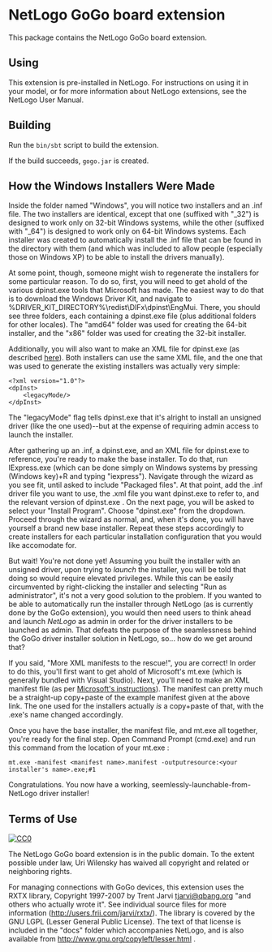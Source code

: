 # NetLogo GoGo board extension

This package contains the NetLogo GoGo board extension.

## Using

This extension is pre-installed in NetLogo. For instructions on using it in your model, or for more information about NetLogo extensions, see the NetLogo User Manual.

## Building

Run the `bin/sbt` script to build the extension.

If the build succeeds, `gogo.jar` is created.

## How the Windows Installers Were Made

Inside the folder named "Windows", you will notice two installers and an .inf file.  The two installers are identical, except that one (suffixed with "\_32") is designed to work only on 32-bit Windows systems, while the other (suffixed with "\_64") is designed to work only on 64-bit Windows systems.  Each installer was created to automatically install the .inf file that can be found in the directory with them (and which was included to allow people (especially those on Windows XP) to be able to install the drivers manually).

At some point, though, someone might wish to regenerate the installers for some particular reason.  To do so, first, you will need to get ahold of the various dpinst.exe tools that Microsoft has made.  The easiest way to do that is to download the Windows Driver Kit, and navigate to %DRIVER\_KIT\_DIRECTORY%\redist\DIFx\dpinst\EngMui.  There, you should see three folders, each containing a dpinst.exe file (plus additional folders for other locales).  The "amd64" folder was used for creating the 64-bit installer, and the "x86" folder was used for creating the 32-bit installer.

Additionally, you will also want to make an XML file for dpinst.exe (as described [here](http://msdn.microsoft.com/en-us/library/windows/hardware/ff553383%28v=vs.85%29.aspx)).  Both installers can use the same XML file, and the one that was used to generate the existing installers was actually very simple:

    <?xml version="1.0"?>
    <dpInst>
        <legacyMode/>
    </dpInst>

The "legacyMode" flag tells dpinst.exe that it's alright to install an unsigned driver (like the one used)--but at the expense of requiring admin access to launch the installer.

After gathering up an .inf, a dpinst.exe, and an XML file for dpinst.exe to reference, you're ready to make the base installer.  To do that, run IExpress.exe (which can be done simply on Windows systems by pressing (Windows key)+R and typing "iexpress").  Navigate through the wizard as you see fit, until asked to include "Packaged files".  At that point, add the .inf driver file you want to use, the .xml file you want dpinst.exe to refer to, and the relevant version of dpinst.exe .  On the next page, you will be asked to select your "Install Program".  Choose "dpinst.exe" from the dropdown.  Proceed through the wizard as normal, and, when it's done, you will have yourself a brand new base installer.  Repeat these steps accordingly to create installers for each particular installation configuration that you would like accomodate for.

But wait!  You're not done yet!  Assuming you built the installer with an unsigned driver, upon trying to _launch_ the installer, you will be told that doing so would require elevated privileges.  While this can be easily circumvented by right-clicking the installer and selecting "Run as administrator", it's not a very good solution to the problem.  If you wanted to be able to automatically run the installer through NetLogo (as is currently done by the GoGo extension), you would then need users to think ahead and launch _NetLogo_ as admin in order for the driver installers to be launched as admin.  That defeats the purpose of the seamlessness behind the GoGo driver installer solution in NetLogo, so... how do we get around that?

If you said, "More XML manifests to the rescue!", you are correct!  In order to do this, you'll first want to get ahold of Microsoft's mt.exe (which is generally bundled with Visual Studio).  Next, you'll need to make an XML manifest file (as per [Microsoft's instructions](http://msdn.microsoft.com/en-us/library/bb756929.aspx)).  The manifest can pretty much be a straight-up copy+paste of the example manifest given at the above link.  The one used for the installers actually _is_ a copy+paste of that, with the .exe's name changed accordingly.

Once you have the base installer, the manifest file, and mt.exe all together, you're ready for the final step.  Open Command Prompt (cmd.exe) and run this command from the location of your mt.exe :

    mt.exe -manifest <manifest name>.manifest -outputresource:<your installer's name>.exe;#1

Congratulations.  You now have a working, seemlessly-launchable-from-NetLogo driver installer!

## Terms of Use

[![CC0](http://i.creativecommons.org/p/zero/1.0/88x31.png)](http://creativecommons.org/publicdomain/zero/1.0/)

The NetLogo GoGo board extension is in the public domain.  To the extent possible under law, Uri Wilensky has waived all copyright and related or neighboring rights.

For managing connections with GoGo devices, this extension uses the RXTX library, Copyright 1997-2007 by Trent Jarvi tjarvi@qbang.org "and others who actually wrote it".  See individual source files for more information (http://users.frii.com/jarvi/rxtx/). The library is covered by the GNU LGPL (Lesser General Public License). The text of that license is included in the "docs" folder which accompanies NetLogo, and is also available from http://www.gnu.org/copyleft/lesser.html .
